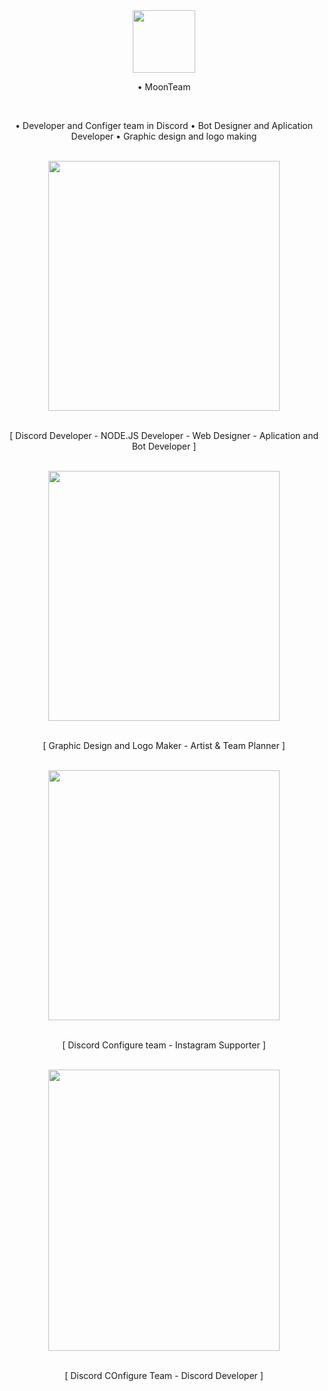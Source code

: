 
<div align="center">
<img src="https://cdn.discordapp.com/attachments/862717041152229426/982772600109420554/moon.png" align="center" height="100" width="100" /></br>
<p>• MoonTeam</p>
</div></br>

<div align="center">
  <p>• Developer and Configer team in Discord  • Bot Designer and Aplication Developer  • Graphic design and logo making</p>
</div></br>


<div align="center">
<img src="https://cdn.discordapp.com/attachments/862717041152229426/982804644629712946/abol.jpg" align="center" height="400" width="370" /></br></br>

<p>[ Discord Developer - NODE.JS Developer - Web Designer - Aplication and Bot Developer ]</p>
</div></br>

<div align="center">
<img src="https://cdn.discordapp.com/attachments/862717041152229426/982804593723449414/sanaz.jpg" align="center" height="400" width="370" /></br></br>

<p>[ Graphic Design and Logo Maker - Artist & Team Planner ]</p>
</div></br>

<div align="center">
<img src="https://cdn.discordapp.com/attachments/862717041152229426/982804760358948874/mehdi.jpg" align="center" height="400" width="370" /></br></br>

<p>[ Discord Configure team - Instagram Supporter ]</p>
</div></br>

<div align="center">
<img src="https://cdn.discordapp.com/attachments/862717041152229426/982804981465882674/matin.jpg" align="center" height="450" width="370" /></br></br>

<p>[ Discord COnfigure Team - Discord Developer ]</p>
</div></br>
